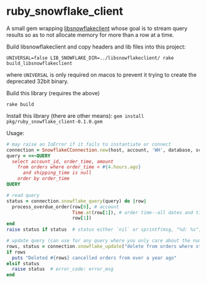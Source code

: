 # ruby_snowflake_client

A small gem wrapping [libsnowflakeclient](https://github.com/snowflakedb/libsnowflakeclient) whose goal is to 
stream query results so as to not allocate memory for more than a row at a time.

Build libsnowflakeclient and copy headers and lib files into this project: 
``` shell script
UNIVERSAL=false LIB_SNOWFLAKE_DIR=../libsnowflakeclient/ rake build_libsnowflakeclient
```
where `UNIVERSAL` is only required on macos to prevent it trying to create the deprecated 32bit
binary.

Build this library (requires the above)

`rake build`

Install this library (there are other means):
`gem install pkg/ruby_snowflake_client-0.1.0.gem`

Usage:
``` ruby
# may raise an IoError if it fails to instantiate or connect
connection = SnowflakeCConnection.new(host, account, 'WH', database, schema, user, password, 'SERVICE_ROLE', timezone_or_nil, port_or_nil)
query = <<~QUERY
  select account_id, order_time, amount 
    from orders where order_time < #{4.hours.ago}
      and shipping_time is null
    order by order_time
QUERY

# read query
status = connection.snowflake_query(query) do |row|
  process_overdue_order(row[0], # account
                        Time.at(row[1]), # order time--all dates and times come back as seconds since epoch
                        row[1])
end
raise status if status  # status either `nil` or sprintf(msg, "%d: %s", error->error_code, error->msg);

# update query (can use for any query where you only care about the number of affected rows)
rows, status = connection.snowflake_update("delete from orders where status = 'cancelled' and order_time < #{1.year.ago}")
if rows
  puts "Deleted #{rows} cancelled orders from over a year ago"
elsif status
  raise status  # error_code: error_msg
end

```